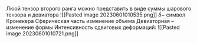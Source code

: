 Люой тензор второго ранга можно представить в виде суммы шарового тензора и девиатора
![[Pasted image 20230601010535.png]]
$\delta  -$ символ Кронекера
Сферическая часть изменение объема
Девиаторная – изменение формы
Интенсивность сдвиговых деформаций:
	![[Pasted image 20230601010721.png]]
